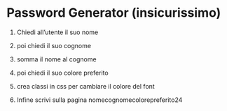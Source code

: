  Password Generator (insicurissimo)
===
1. Chiedi all’utente il suo nome

2. poi chiedi il suo cognome

3. somma il nome al cognome

4. poi chiedi il suo colore preferito

5. crea classi in css per cambiare il colore 
del font

6. Infine scrivi sulla pagina nomecognomecolorepreferito24